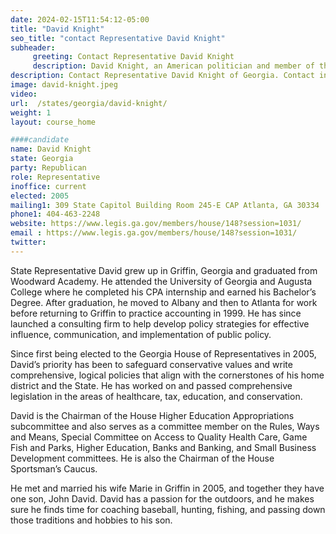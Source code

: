 ```yaml
---
date: 2024-02-15T11:54:12-05:00
title: "David Knight"
seo_title: "contact Representative David Knight"
subheader:
     greeting: Contact Representative David Knight
     description: David Knight, an American politician and member of the Republican Party, assumed office as a representative of District 134 in the Georgia House of Representatives on January 9, 2023.
description: Contact Representative David Knight of Georgia. Contact information for David Knight includes email address, phone number, and mailing address.
image: david-knight.jpeg
video:
url:  /states/georgia/david-knight/
weight: 1
layout: course_home

####candidate
name: David Knight
state: Georgia
party: Republican
role: Representative
inoffice: current
elected: 2005
mailing1: 309 State Capitol Building Room 245-E CAP Atlanta, GA 30334
phone1: 404-463-2248
website: https://www.legis.ga.gov/members/house/148?session=1031/
email : https://www.legis.ga.gov/members/house/148?session=1031/
twitter:
---
```


State Representative David grew up in Griffin, Georgia and graduated from Woodward Academy. He attended the University of Georgia and Augusta College where he completed his CPA internship and earned his Bachelor’s Degree. After graduation, he moved to Albany and then to Atlanta for work before returning to Griffin to practice accounting in 1999. He has since launched a consulting firm to help develop policy strategies for effective influence, communication, and implementation of public policy.

Since first being elected to the Georgia House of Representatives in 2005, David’s priority has been to safeguard conservative values and write comprehensive, logical policies that align with the cornerstones of his home district and the State. He has worked on and passed comprehensive legislation in the areas of healthcare, tax, education, and conservation.

David is the Chairman of the House Higher Education Appropriations subcommittee and also serves as a committee member on the Rules, Ways and Means, Special Committee on Access to Quality Health Care, Game Fish and Parks, Higher Education, Banks and Banking, and Small Business Development committees. He is also the Chairman of the House Sportsman’s Caucus.

He met and married his wife Marie in Griffin in 2005, and together they have one son, John David. David has a passion for the outdoors, and he makes sure he finds time for coaching baseball, hunting, fishing, and passing down those traditions and hobbies to his son.
